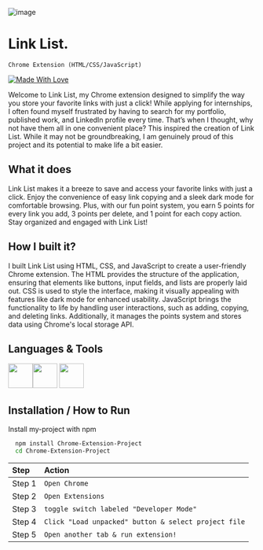 ![image](https://github.com/user-attachments/assets/f697990f-de41-4ec3-b729-63a6fc069c0e)

# Link List.
`Chrome Extension (HTML/CSS/JavaScript)`

[![Made With Love](https://img.shields.io/badge/Made_with-Love%E2%99%A1-pink)]()

Welcome to Link List, my Chrome extension designed to simplify the way you store your favorite links with just a click! While applying for internships, I often found myself frustrated by having to search for my portfolio, published work, and LinkedIn profile every time. That’s when I thought, why not have them all in one convenient place? This inspired the creation of Link List. While it may not be groundbreaking, I am genuinely proud of this project and its potential to make life a bit easier.

## What it does
Link List makes it a breeze to save and access your favorite links with just a click. Enjoy the convenience of easy link copying and a sleek dark mode for comfortable browsing. Plus, with our fun point system, you earn 5 points for every link you add, 3 points per delete, and 1 point for each copy action. Stay organized and engaged with Link List!

## How I built it?
I built Link List using HTML, CSS, and JavaScript to create a user-friendly Chrome extension. The HTML provides the structure of the application, ensuring that elements like buttons, input fields, and lists are properly laid out. CSS is used to style the interface, making it visually appealing with features like dark mode for enhanced usability. JavaScript brings the functionality to life by handling user interactions, such as adding, copying, and deleting links. Additionally, it manages the points system and stores data using Chrome's local storage API.

## Languages & Tools 


<img src="https://cdn.jsdelivr.net/gh/devicons/devicon@latest/icons/javascript/javascript-original.svg" width="50" height="50" /><img src="https://cdn.jsdelivr.net/gh/devicons/devicon@latest/icons/html5/html5-original.svg" width="50" height="50" /> <img src="https://cdn.jsdelivr.net/gh/devicons/devicon@latest/icons/css3/css3-plain.svg" width="50" height="50" />


## Installation / How to Run

Install my-project with npm

```bash
  npm install Chrome-Extension-Project
  cd Chrome-Extension-Project
```


| Step | Action     |
| :-------- | :------- |
| Step 1 | `Open Chrome` |
| Step 2 | `Open Extensions`|
| Step 3 | `toggle switch labeled "Developer Mode"` |
| Step 4 | `Click "Load unpacked" button & select project file` |
| Step 5 | `Open another tab & run extension!`|

